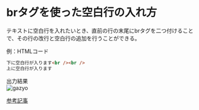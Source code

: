 # brタグを使った空白行の入れ方

テキストに空白行を入れたいとき、直前の行の末尾にbrタグを二つ付けることで、その行の改行と空白行の追加を行うことができる。

例：HTMLコード  
```html
下に空白行が入ります<br /><br />
上に空白行が入ります
```

出力結果  
![gazyo](https://i.gyazo.com/f009fe6a0f4f506faa14c84dd3867151.png)

[参考記事](https://web-camp.io/magazine/archives/93302)